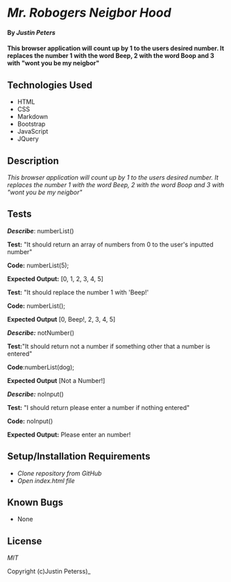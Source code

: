 # _Mr. Robogers Neigbor Hood_

#### By _**Justin Peters**_

#### This browser application will count up by 1 to the users desired number.  It replaces the number 1 with the word Beep, 2 with the word Boop and 3 with "wont you be my neigbor"

## Technologies Used

* HTML
* CSS
* Markdown
* Bootstrap
* JavaScript
* JQuery

## Description

_This browser application will count up by 1 to the users desired number.  It replaces the number 1 with the word Beep, 2 with the word Boop and 3 with "wont you be my neigbor"_

## Tests

_**Describe**_: numberList()

**Test:** "It should return an array of numbers from 0 to the user's inputted number"

**Code:** numberList(5);

**Expected Output:** [0, 1, 2, 3, 4, 5]

**Test:** "It should replace the number 1 with 'Beep!'

**Code:** numberList();

**Expected Output** [0, Beep!, 2, 3, 4, 5]

_**Describe:**_ notNumber()

**Test:**"It should return not a number if something other that a number is entered"

**Code**:numberList(dog);

**Expected Output** [Not a Number!]

_**Describe:**_ noInput()

**Test:** "I should return please enter a number if nothing entered"

**Code:** noInput()

**Expected Output:** Please enter an number!

## Setup/Installation Requirements

* _Clone repository from GitHub_
* _Open index.html file_


## Known Bugs

* None

## License

_MIT_

Copyright (c)Justin Peterss)_

